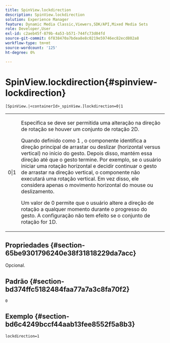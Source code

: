 ```yaml
---
title: SpinView.lockdirection
description: SpinView.lockdirection
solution: Experience Manager
feature: Dynamic Media Classic,Viewers,SDK/API,Mixed Media Sets
role: Developer,User
exl-id: c2aeb45f-879b-4a53-b571-744fc73d04fd
source-git-commit: 6f838470a7bdea8e8c0219e59746ec82ecd802a8
workflow-type: tm+mt
source-wordcount: '125'
ht-degree: 0%

---
```


# SpinView.lockdirection{#spinview-lockdirection}

`[SpinView.|<containerId>_spinView.]lockdirection=0|1`

<table id="table_18D47E7C6A2D4D68B94225CB621D5F7C"> 
 <tbody> 
  <tr> 
   <td colname="col1"> <p> <span class="codeph"> 0|1 </span> </p> </td> 
   <td colname="col2"> <p> Especifica se deve ser permitida uma alteração na direção de rotação se houver um conjunto de rotação 2D. </p> <p>Quando definido como <span class="codeph"> 1 </span>, o componente identifica a direção principal de arrastar ou deslizar (horizontal versus vertical) no início do gesto. Depois disso, mantém essa direção até que o gesto termine. Por exemplo, se o usuário iniciar uma rotação horizontal e decidir continuar o gesto de arrastar na direção vertical, o componente não executará uma rotação vertical. Em vez disso, ele considera apenas o movimento horizontal do mouse ou deslizamento. </p> <p>Um valor de <span class="codeph"> 0 </span> permite que o usuário altere a direção de rotação a qualquer momento durante o progresso do gesto. A configuração não tem efeito se o conjunto de rotação for 1D. </p> </td> 
  </tr> 
 </tbody> 
</table>

## Propriedades {#section-65be9301796240e38f31818229da7acc}

Opcional.

## Padrão {#section-bd374ffc5182484faa77a7a3c8fa70f2}

`0`

## Exemplo {#section-bd6c4249bccf44aab13fee8552f5a8b3}

`lockdirection=1`
